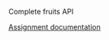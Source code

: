 Complete fruits API

[Assignment documentation](https://www.canva.com/design/DAGld62oWG8/4r8EzaH7_fPM8QDDtpV4ug/view?utm_content=DAGld62oWG8&utm_campaign=designshare&utm_medium=link2&utm_source=uniquelinks&utlId=he5d133b586)